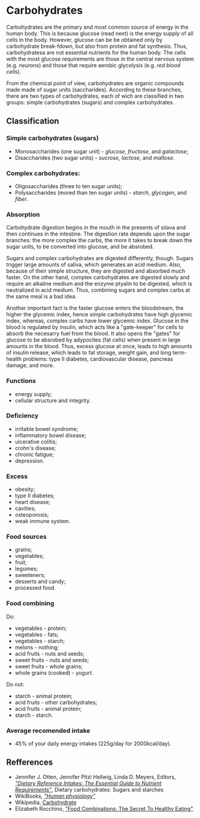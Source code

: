 # Carbohydrates

Carbohydrates are the primary and most common source of energy in the human body. This is because glucose (read next) is the energy supply of all cells in the body. However, glucose can be be obtained only by carbohydrate break-fdown, but also from 
protein and fat synthesis. Thus, carbohydratesa are not essential nutrients for the human body. The cells with the most glucose requirements are those in the central nervous system (e.g. _neurons_) and those that require aerobic glycolysis (e.g. _red blood cells_).

From the chemical point of view, carbohydrates are organic compounds made made of sugar units (saccharides). According to these branches, there are two types of carbohydrates, each of wich are classified in two groups: simple carbohydrates (sugars) and complex carbohydrates.

## Classification
### Simple carbohydrates (sugars)
- Monosaccharides (one sugar unit) - _glucose_, _fructose_, and _galactose_;
- Disaccharides (two sugar units) - _sucrose_, _lactose_, and _maltose_.

### Complex carbohydrates:
- Oligosaccharides (three to ten sugar units);
- Polysaccharides (mored than ten sugar units) - _starch_, _glycogen_, and _fiber_.

### Absorption
Carbohydrate digestion begins in the mouth in the presents of silava and then continues in the intestine. The digestion rate depends upon the sugar branches: 
the more complex the carbs, the more it takes to break down the sugar units, to be converted into glucose, and be absrobed.

Sugars and complex carbohydrates are digested differently, though. Sugars trigger large amounts of saliva, which generates an acid medium. Also, because of 
their simple structure, they are digested and absorbed much faster. On the other hand, complex carbohydrates are digested slowly and require an alkaline medium 
and the enzyme ptyalin to be digested, which is neutralized in acid medium. Thus, combining sugars and complex carbs at the same meal is a bad idea.

Another important fact is the faster glucose enters the bloodstream, the higher the glycemic index, hence simple carbohydrates have high glycemic  index, whereas, complex carbs have lower glycemic index.
Glucose in the blood is regulated by insulin, which acts like a "gate-keeper" for cells to absorb the necesarry fuel from the blood. It also opens the "gates" 
for glucose to be absrobed by adypocites (fat cells) when present in large amounts in the blood. Thus, excess glucose at once, leads to high amounts of insulin release, which leads to fat storage, weight gain, and long term-health problems: type II diabetes, cardiovascular disease, pancreas damage, and more.

### Functions
- energy supply;
- cellular structure and integrity.

### Deficiency
- irritable bowel syndrome;
- inflammatory bowel disease;
- ulcerative colitis;
- crohn's disease;
- chronic fatigue;
- depression.

### Excess
- obesity;
- type II diabetes;
- heart disease;
- cavities;
- osteoporosis;
- weak immune system.

### Food sources
- grains;
- vegetables;
- fruit;
- legumes;
- sweeteners;
- desserts and candy;
- processed food.

### Food combining
Do:
- vegetables - protein;
- vegetables - fats;
- vegetables - starch;
- melons - nothing;
- acid fruits - nuts and seeds;
- sweet fruits - nuts and seeds;
- sweet fruits - whole grains;
- whole grains (cooked) - yogurt.

Do not:
- starch - animal protein;
- acid fruits - other carbohydrates;
- acid fruits - animal protein;
- starch - starch.

### Average recomended intake
- 45% of your daily energy intakes (225g/day for 2000kcal/day).

## Refferences
- Jennifer J. Otten, Jennifer Pitzi Hellwig, Linda D. Meyers, Editors, [_"Dietary Reference Intakes: The Essential Guide to Nutrient Requirements"_](https://www.amazon.com/Dietary-Reference-Intakes-Essential-Requirements/dp/0309157420), Dietary carbohydrates: Sugars and starches
- WikiBooks, [_"Human physiology"_](https://en.wikibooks.org/wiki/Human_Physiology/Nutrition#Carbohydrates)
- Wikipedia, [Carbohydrate](https://en.wikipedia.org/wiki/Carbohydrate)
- Elizabeth Rocchino, ["Food Combinations: The Secret To Healthy Eating"](http://www.mindbodygreen.com/0-7896/food-combinations-the-secret-to-healthy-eating.html)